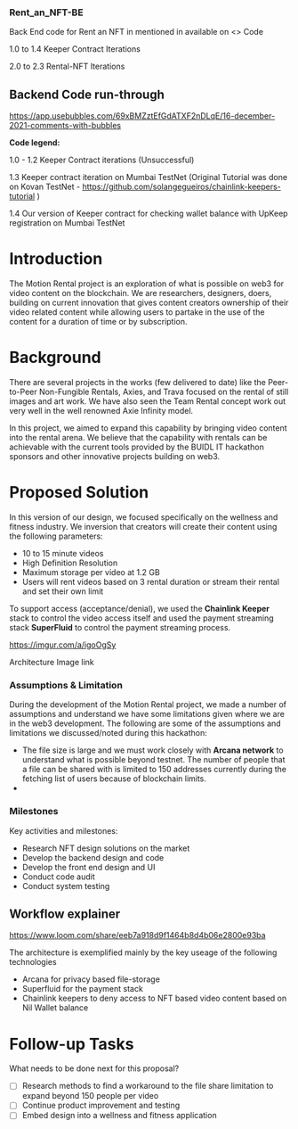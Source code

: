 ### Rent_an_NFT-BE

Back End code for Rent an NFT in mentioned in available on <> Code

1.0 to 1.4 Keeper Contract Iterations

2.0 to 2.3 Rental-NFT Iterations

## Backend Code run-through

https://app.usebubbles.com/69xBMZztEfGdATXF2nDLqE/16-december-2021-comments-with-bubbles

**Code legend:**

1.0 - 1.2 Keeper Contract iterations (Unsuccessful)

1.3 Keeper contract iteration on Mumbai TestNet (Original Tutorial was done on Kovan TestNet - https://github.com/solangegueiros/chainlink-keepers-tutorial )

1.4 Our version of Keeper contract for checking wallet balance with UpKeep registration on Mumbai TestNet

# Introduction

The Motion Rental project is an exploration of what is possible on web3 for video content on the blockchain. We are researchers, designers, doers, building on current innovation that gives content creators ownership of their video related content while allowing users to partake in the use of the content for a duration of time or by subscription.

# Background

There are several projects in the works (few delivered to date) like the Peer-to-Peer Non-Fungible Rentals, Axies, and Trava focused on the rental of still images and art work. We have also seen the Team Rental concept work out very well in the well renowned Axie Infinity model.

In this project, we aimed to expand this capability by bringing video content into the rental arena. We believe that the capability  with rentals can be achievable with the current tools provided by the BUIDL IT hackathon sponsors and other innovative projects building on web3. 

# Proposed Solution

In this version of our design, we focused specifically on the wellness and fitness industry. We inversion that creators will create their content using the following parameters:

- 10 to 15 minute videos
- High Definition Resolution
- Maximum storage per video at 1.2 GB
- Users will rent videos based on 3 rental duration or stream their rental and set their own limit

To support access (acceptance/denial), we used the **Chainlink Keeper** stack to control the video access itself and used the payment streaming stack **SuperFluid** to control the payment streaming process.


https://imgur.com/a/igoOgSy

Architecture Image link

### Assumptions & Limitation

During the development of the Motion Rental project, we made a number of assumptions and understand we have some limitations given where we are in the web3 development. The following are some of the assumptions and limitations we discussed/noted during this hackathon:

- The file size is large and we must work closely with **Arcana network** to understand what is possible beyond testnet.  The number of people that a file can be shared with is limited to 150 addresses currently during the fetching list of users because of blockchain limits.
- 

### Milestones

Key activities and milestones: 

- Research NFT design solutions on the market
- Develop the backend design and code
- Develop the front end design and UI
- Conduct code audit
- Conduct system testing

## Workflow explainer

https://www.loom.com/share/eeb7a918d9f1464b8d4b06e2800e93ba

The architecture is exemplified mainly by the key useage of the following technologies

- Arcana for privacy based file-storage
- Superfluid for the payment stack
- Chainlink keepers to deny access to NFT based video content based on Nil Wallet balance

# Follow-up Tasks

What needs to be done next for this proposal? 

- [ ]  Research methods to find a workaround to the file share limitation to expand beyond 150 people per video
- [ ]  Continue product improvement and testing
- [ ]  Embed design into a wellness and fitness application
